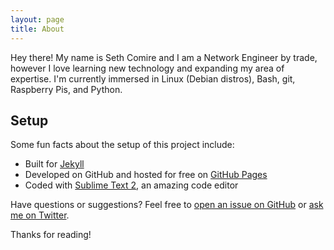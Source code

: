 ```yaml
---
layout: page
title: About
---
```


<p class="message">
  Hey there! My name is Seth Comire and I am a Network Engineer by trade, however I love learning new technology and expanding my area of expertise. I'm currently immersed in Linux (Debian distros), Bash, git, Raspberry Pis, and Python.
</p>

## Setup

Some fun facts about the setup of this project include:

* Built for [Jekyll](http://jekyllrb.com)
* Developed on GitHub and hosted for free on [GitHub Pages](https://pages.github.com)
* Coded with [Sublime Text 2](http://sublimetext.com), an amazing code editor

Have questions or suggestions? Feel free to [open an issue on GitHub](https://github.com/semico6/blog/issues/new) or [ask me on Twitter](https://twitter.com/nemophilist345).

Thanks for reading!
